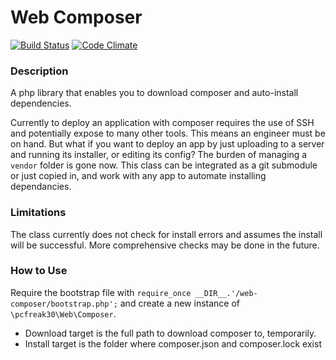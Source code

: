 # Web Composer

[![Build Status](https://travis-ci.org/pcfreak30/web-composer.svg?branch=master)](https://travis-ci.org/pcfreak30/web-composer)
[![Code Climate](https://codeclimate.com/github/pcfreak30/web-composer/badges/gpa.svg)](https://codeclimate.com/github/pcfreak30/web-composer)


### Description ###

A php library that enables you to download composer and auto-install dependencies.

Currently to deploy an application with composer requires the use of SSH and potentially expose to many other tools. This means an engineer must be on hand. But what if you want to deploy an app by just uploading to a server and running its installer, or editing its config? The burden of managing a `vendor` folder is gone now. This class can be integrated as a git submodule or just copied in, and work with any app to automate installing dependancies.

### Limitations ###

The class currently does not check for install errors and assumes the install will be successful. More comprehensive checks may be done in the future.

### How to Use ###

Require the bootstrap file with `require_once __DIR__.'/web-composer/bootstrap.php';` and create a new instance of `\pcfreak30\Web\Composer`.

* Download target is the full path to download composer to, temporarily.
* Install target is the folder where composer.json and composer.lock exist
